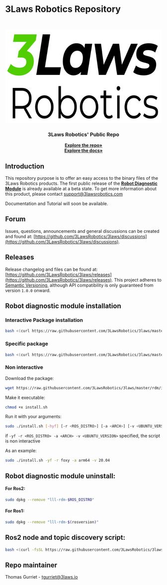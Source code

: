 # 3Laws Robotics Repository

<br>
<p align="center">
  <a href="https://github.com/3LawsRobotics/3laws">
    <img src="media/logo.png" alt="Logo" width="639" height="301">
  </a>

  <h3 align="center">3Laws Robotics' Public Repo</h3>

  <p align="center">
    <a href="https://github.com/3LawsRobotics/3laws/"><strong>Explore the repo»</strong></a>
    <br />
    <a href="https://3LawsRobotics.github.io/3laws/"><strong>Explore the docs»</strong></a>
    <br />
  </p>
</p>

## Introduction

This repository purpose is to offer an easy access to the binary files of the 3Laws Robotics products.
The first public release of the [**Robot Diagnostic Module**](#Robot-diagnostic-module-installation)
 is already available at a beta state. To get more information about this product, please contact [support@3lawsrobotics.com](support@3lawsrobotics.com)

Documentation and Tutorial will soon be available.

## Forum
Issues, questions, announcements and general discussions can be created and found at: [https://github.com/3LawsRobotics/3laws/discussions](https://github.com/3LawsRobotics/3laws/discussions).

## Releases
Release changelog and files can be found at: [https://github.com/3LawsRobotics/3laws/releases](https://github.com/3LawsRobotics/3laws/releases).
This project adheres to [Semantic Versioning](https://semver.org/spec/v2.0.0.html), although API compatibility is only guaranteed from version `1.0.0` onward.

## Robot diagnostic module installation

### Interactive Package installation
```bash
bash <(curl https://raw.githubusercontent.com/3LawsRobotics/3laws/master/rdm/install.sh)
```

### Specific package

```bash
bash <(curl https://raw.githubusercontent.com/3LawsRobotics/3laws/master/rdm/install.sh) [-hyf] [-r <ROS_DISTRO>] [-a <ARCH>] [-v <UBUNTU_VERSION>]
```

### Non interactive

Download the package:
```bash
wget https://raw.githubusercontent.com/3LawsRobotics/3laws/master/rdm/install.sh
```
Make it executable:
```bash
chmod +x install.sh
```
Run it with your arguments:
```bash
sudo ./install.sh [-hyf] [-r <ROS_DISTRO>] [-a <ARCH>] [-v <UBUNTU_VERSION>]
```

if ```-yf -r <ROS_DISTRO> -a <ARCH> -v <UBUNTU_VERSION>``` specified, the script is non interactive

As an example:

```bash
sudo ./install.sh -yf -r foxy -a arm64 -v 20.04
```


## Robot diagnostic module uninstall:

#### For Ros2:
```bash
sudo dpkg --remove "lll-rdm-$ROS_DISTRO"
```

#### For Ros1:
```bash
sudo dpkg --remove "lll-rdm-$(rosversion)"
```

## Ros2 node and topic discovery script:
```bash
bash <(curl -fsSL https://raw.githubusercontent.com/3LawsRobotics/3laws/master/rdm/ros_graph_discovery.sh)
```

## Repo maintainer

Thomas Gurriet - tgurriet@3laws.io
